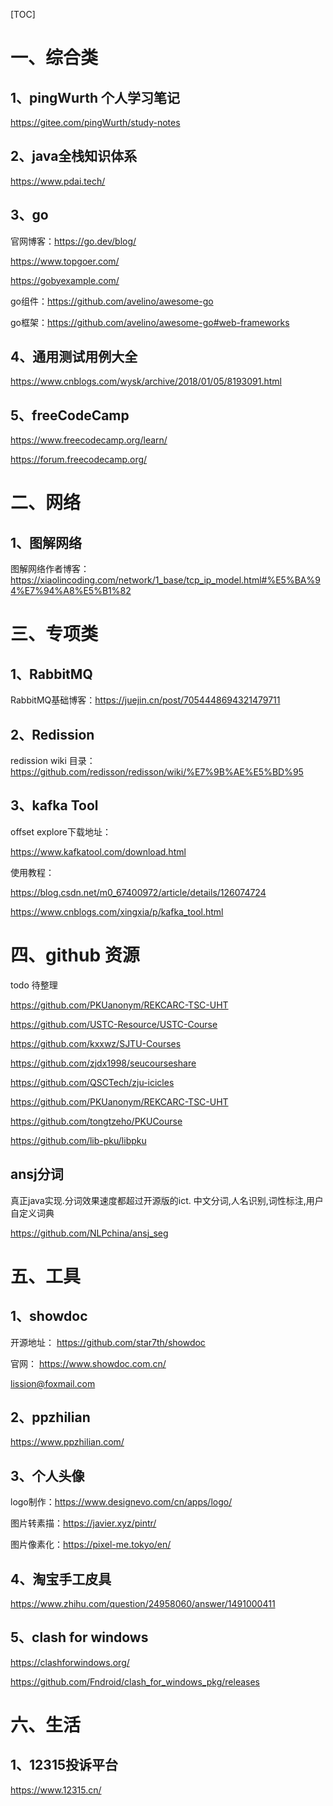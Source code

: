[TOC]

# 一、综合类

## 1、pingWurth 个人学习笔记

https://gitee.com/pingWurth/study-notes

## 2、java全栈知识体系

https://www.pdai.tech/

## 3、go 

官网博客：https://go.dev/blog/

https://www.topgoer.com/

https://gobyexample.com/

go组件：https://github.com/avelino/awesome-go

go框架：https://github.com/avelino/awesome-go#web-frameworks

## 4、通用测试用例大全

https://www.cnblogs.com/wysk/archive/2018/01/05/8193091.html

## 5、freeCodeCamp

https://www.freecodecamp.org/learn/

https://forum.freecodecamp.org/

# 二、网络

## 1、图解网络

图解网络作者博客：https://xiaolincoding.com/network/1_base/tcp_ip_model.html#%E5%BA%94%E7%94%A8%E5%B1%82



# 三、专项类

## 1、RabbitMQ

RabbitMQ基础博客：https://juejin.cn/post/7054448694321479711

## 2、Redission

redission wiki 目录：https://github.com/redisson/redisson/wiki/%E7%9B%AE%E5%BD%95

## 3、kafka Tool

offset explore下载地址：

https://www.kafkatool.com/download.html

使用教程：

https://blog.csdn.net/m0_67400972/article/details/126074724

https://www.cnblogs.com/xingxia/p/kafka_tool.html

# 四、github 资源

todo 待整理

https://github.com/PKUanonym/REKCARC-TSC-UHT

https://github.com/USTC-Resource/USTC-Course

https://github.com/kxxwz/SJTU-Courses

https://github.com/zjdx1998/seucourseshare

https://github.com/QSCTech/zju-icicles

https://github.com/PKUanonym/REKCARC-TSC-UHT

https://github.com/tongtzeho/PKUCourse

https://github.com/lib-pku/libpku

## ansj分词

真正java实现.分词效果速度都超过开源版的ict. 中文分词,人名识别,词性标注,用户自定义词典

https://github.com/NLPchina/ansj_seg

# 五、工具

## 1、showdoc

开源地址： https://github.com/star7th/showdoc

官网： https://www.showdoc.com.cn/

lission@foxmail.com

## 2、ppzhilian

https://www.ppzhilian.com/


## 3、个人头像

logo制作：https://www.designevo.com/cn/apps/logo/

图片转素描：https://javier.xyz/pintr/

图片像素化：https://pixel-me.tokyo/en/

## 4、淘宝手工皮具

https://www.zhihu.com/question/24958060/answer/1491000411

## 5、clash for windows

https://clashforwindows.org/

https://github.com/Fndroid/clash_for_windows_pkg/releases

# 六、生活

## 1、12315投诉平台

https://www.12315.cn/

